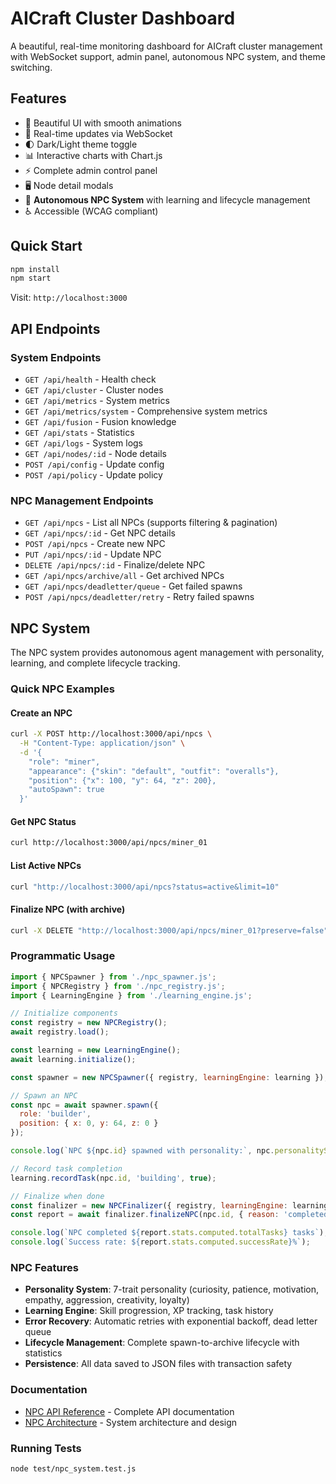 # AICraft Cluster Dashboard

A beautiful, real-time monitoring dashboard for AICraft cluster management with WebSocket support, admin panel, autonomous NPC system, and theme switching.

## Features

- 🎨 Beautiful UI with smooth animations
- 🔄 Real-time updates via WebSocket
- 🌓 Dark/Light theme toggle
- 📊 Interactive charts with Chart.js
- ⚡ Complete admin control panel
- 🖥️ Node detail modals
- 🤖 **Autonomous NPC System** with learning and lifecycle management
- ♿ Accessible (WCAG compliant)

## Quick Start

```bash
npm install
npm start
```

Visit: `http://localhost:3000`

## API Endpoints

### System Endpoints
- `GET /api/health` - Health check
- `GET /api/cluster` - Cluster nodes
- `GET /api/metrics` - System metrics
- `GET /api/metrics/system` - Comprehensive system metrics
- `GET /api/fusion` - Fusion knowledge
- `GET /api/stats` - Statistics
- `GET /api/logs` - System logs
- `GET /api/nodes/:id` - Node details
- `POST /api/config` - Update config
- `POST /api/policy` - Update policy

### NPC Management Endpoints
- `GET /api/npcs` - List all NPCs (supports filtering & pagination)
- `GET /api/npcs/:id` - Get NPC details
- `POST /api/npcs` - Create new NPC
- `PUT /api/npcs/:id` - Update NPC
- `DELETE /api/npcs/:id` - Finalize/delete NPC
- `GET /api/npcs/archive/all` - Get archived NPCs
- `GET /api/npcs/deadletter/queue` - Get failed spawns
- `POST /api/npcs/deadletter/retry` - Retry failed spawns

## NPC System

The NPC system provides autonomous agent management with personality, learning, and complete lifecycle tracking.

### Quick NPC Examples

#### Create an NPC
```bash
curl -X POST http://localhost:3000/api/npcs \
  -H "Content-Type: application/json" \
  -d '{
    "role": "miner",
    "appearance": {"skin": "default", "outfit": "overalls"},
    "position": {"x": 100, "y": 64, "z": 200},
    "autoSpawn": true
  }'
```

#### Get NPC Status
```bash
curl http://localhost:3000/api/npcs/miner_01
```

#### List Active NPCs
```bash
curl "http://localhost:3000/api/npcs?status=active&limit=10"
```

#### Finalize NPC (with archive)
```bash
curl -X DELETE "http://localhost:3000/api/npcs/miner_01?preserve=false"
```

### Programmatic Usage

```javascript
import { NPCSpawner } from './npc_spawner.js';
import { NPCRegistry } from './npc_registry.js';
import { LearningEngine } from './learning_engine.js';

// Initialize components
const registry = new NPCRegistry();
await registry.load();

const learning = new LearningEngine();
await learning.initialize();

const spawner = new NPCSpawner({ registry, learningEngine: learning });

// Spawn an NPC
const npc = await spawner.spawn({
  role: 'builder',
  position: { x: 0, y: 64, z: 0 }
});

console.log(`NPC ${npc.id} spawned with personality:`, npc.personalitySummary);

// Record task completion
learning.recordTask(npc.id, 'building', true);

// Finalize when done
const finalizer = new NPCFinalizer({ registry, learningEngine: learning });
const report = await finalizer.finalizeNPC(npc.id, { reason: 'completed_work' });

console.log(`NPC completed ${report.stats.computed.totalTasks} tasks`);
console.log(`Success rate: ${report.stats.computed.successRate}%`);
```

### NPC Features

- **Personality System**: 7-trait personality (curiosity, patience, motivation, empathy, aggression, creativity, loyalty)
- **Learning Engine**: Skill progression, XP tracking, task history
- **Error Recovery**: Automatic retries with exponential backoff, dead letter queue
- **Lifecycle Management**: Complete spawn-to-archive lifecycle with statistics
- **Persistence**: All data saved to JSON files with transaction safety

### Documentation

- [NPC API Reference](docs/NPC_API.md) - Complete API documentation
- [NPC Architecture](docs/NPC_ARCHITECTURE.md) - System architecture and design

### Running Tests

```bash
node test/npc_system.test.js
```
